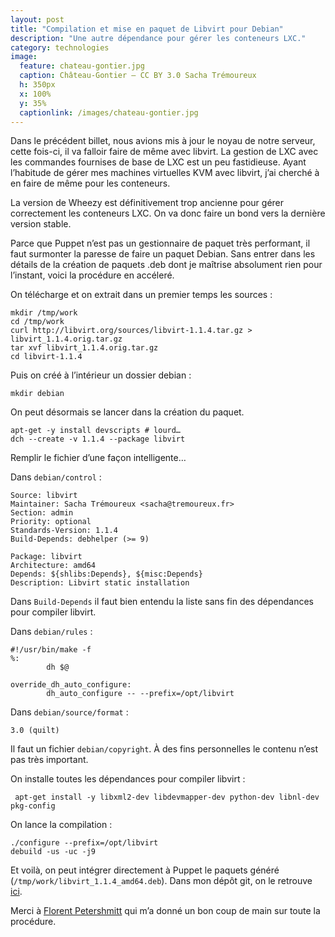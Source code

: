 ```yaml
---
layout: post
title: "Compilation et mise en paquet de Libvirt pour Debian"
description: "Une autre dépendance pour gérer les conteneurs LXC."
category: technologies
image:
  feature: chateau-gontier.jpg
  caption: Château-Gontier — CC BY 3.0 Sacha Trémoureux
  h: 350px
  x: 100%
  y: 35%
  captionlink: /images/chateau-gontier.jpg
---
```


Dans le précédent billet, nous avions mis à jour le noyau de notre serveur,
cette fois-ci, il va falloir faire de même avec libvirt. La gestion de LXC avec
les commandes fournises de base de LXC est un peu fastidieuse. Ayant l’habitude
de gérer mes machines virtuelles KVM avec libvirt, j’ai cherché à en faire de
même pour les conteneurs.

La version de Wheezy est définitivement trop ancienne pour gérer correctement
les conteneurs LXC. On va donc faire un bond vers la dernière version stable.

Parce que Puppet n’est pas un gestionnaire de paquet très performant, il faut
surmonter la paresse de faire un paquet Debian. Sans entrer dans les détails de
la création de paquets .deb dont je maîtrise absolument rien pour l’instant,
voici la procédure en accéleré. 

On télécharge et on extrait dans un premier temps les sources :

    mkdir /tmp/work
    cd /tmp/work
    curl http://libvirt.org/sources/libvirt-1.1.4.tar.gz > libvirt_1.1.4.orig.tar.gz
    tar xvf libvirt_1.1.4.orig.tar.gz
    cd libvirt-1.1.4
    
Puis on créé à l’intérieur un dossier debian :

    mkdir debian
    
On peut désormais se lancer dans la création du paquet.

    apt-get -y install devscripts # lourd…
    dch --create -v 1.1.4 --package libvirt
    
Remplir le fichier d’une façon intelligente…

Dans `debian/control` :

    Source: libvirt
    Maintainer: Sacha Trémoureux <sacha@tremoureux.fr>
    Section: admin
    Priority: optional
    Standards-Version: 1.1.4
    Build-Depends: debhelper (>= 9)
    
    Package: libvirt
    Architecture: amd64
    Depends: ${shlibs:Depends}, ${misc:Depends}
    Description: Libvirt static installation

Dans `Build-Depends` il faut bien entendu la liste sans fin des dépendances pour
compiler libvirt.

Dans `debian/rules` :

    #!/usr/bin/make -f
    %:
            dh $@
    
    override_dh_auto_configure:
            dh_auto_configure -- --prefix=/opt/libvirt

Dans `debian/source/format` :

    3.0 (quilt)

Il faut un fichier `debian/copyright`. À des fins personnelles le contenu n’est
pas très important.

On installe toutes les dépendances pour compiler libvirt :

     apt-get install -y libxml2-dev libdevmapper-dev python-dev libnl-dev pkg-config

On lance la compilation :

    ./configure --prefix=/opt/libvirt
    debuild -us -uc -j9

Et voilà, on peut intégrer directement à Puppet le paquets généré
(`/tmp/work/libvirt_1.1.4_amd64.deb`). Dans mon dépôt git, on le retrouve
[ici](https://github.com/tsacha/puppet/tree/master/tsacha_containers/files).

Merci à [Florent Petershmitt](http://florent.peterschmitt.fr) qui m’a donné un
bon coup de main sur toute la procédure.


